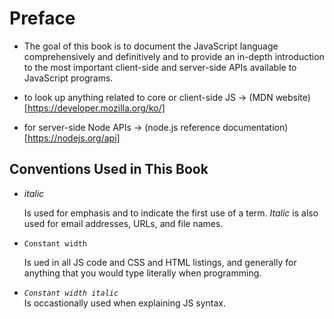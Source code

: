 
# Preface

- The goal of this book is to document the JavaScript language comprehensively and definitively and to provide an in-depth introduction to the most important client-side and server-side APIs available to JavaScript programs.

- to look up anything related to core or client-side JS -> (MDN website)[https://developer.mozilla.org/ko/]

- for server-side Node APIs -> (node.js reference documentation)[https://nodejs.org/api]

## Conventions Used in This Book 

- _italic_  

  Is used for emphasis and to indicate the first use of a term. _Italic_ is also used for email addresses, URLs, and file names.

- `Constant width`  

  Is ued in all JS code and CSS and HTML listings, and generally for anything that you would type literally when programming.

- _`Constant width italic`_  
  Is occastionally used when explaining JS syntax.

